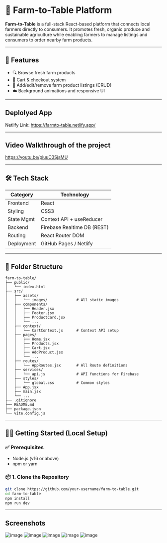 # 🥕 Farm-to-Table Platform

**Farm-to-Table** is a full-stack React-based platform that connects local farmers directly to consumers. It promotes fresh, organic produce and sustainable agriculture while enabling farmers to manage listings and consumers to order nearby farm products.

---

## 🚀 Features

- 🔍 Browse fresh farm products
- 🧺 Cart & checkout system
- 🌿 Add/edit/remove farm product listings (CRUD)
- ☁️ Background animations and responsive UI

---

## Deplolyed App
Netlify Link: https://farmto-table.netlify.app/

---

## Video Walkthrough of the project
https://youtu.be/piuuC3SjaMU

---

## 🛠 Tech Stack

| Category       | Technology                  |
|----------------|-----------------------------|
| Frontend       | React                |
| Styling        | CSS3                        |
| State Mgmt     | Context API + useReducer    |
| Backend        | Firebase Realtime DB (REST) |
| Routing        | React Router DOM            |
| Deployment     | GitHub Pages / Netlify      |

---

## 📁 Folder Structure

```plaintext
farm-to-table/
├── public/
│   └── index.html
├── src/
│   ├── assets/
│   │   └── images/             # All static images
│   ├── components/
│   │   ├── Header.jsx
│   │   ├── Footer.jsx
│   │   ├── ProductCard.jsx
│   │   └── ...
│   ├── context/
│   │   └── CartContext.js      # Context API setup
│   ├── pages/
│   │   ├── Home.jsx
│   │   ├── Products.jsx
│   │   ├── Cart.jsx
│   │   ├── AddProduct.jsx
│   │   └── ...
│   ├── routes/
│   │   └── AppRoutes.jsx       # All Route definitions
│   ├── services/
│   │   └── api.js              # API functions for Firebase
│   ├── styles/
│   │   └── global.css          # Common styles
│   ├── App.jsx
│   ├── main.jsx
│   └── ...
├── .gitignore
├── README.md
├── package.json
└── vite.config.js
```




---

## 🧑‍💻 Getting Started (Local Setup)

### ✅ Prerequisites

- Node.js (v16 or above)
- npm or yarn

### 📦 1. Clone the Repository

```bash
git clone https://github.com/your-username/farm-to-table.git
cd farm-to-table
npm install
npm run dev
```
---
## Screenshots

![image](https://github.com/user-attachments/assets/a235c25f-eae8-4c2a-ab23-bbe3342870bf)
![image](https://github.com/user-attachments/assets/147340cb-f682-4f58-9f0b-7f7882d33d3e)
![image](https://github.com/user-attachments/assets/75a504f7-ef67-4521-b2c2-9c4d4a3018f7)
![image](https://github.com/user-attachments/assets/86b413f3-7281-4d6c-98bc-acb79ebc675d)
![image](https://github.com/user-attachments/assets/5c2cef4f-1889-4f44-b8a0-b228bdc3dfd6)




